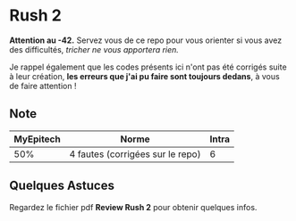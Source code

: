 # Rush 2

**Attention au -42.** Servez vous de ce repo pour vous orienter si vous avez des difficultés, *tricher ne vous apportera rien.*

Je rappel également que les codes présents ici n'ont pas été corrigés suite à leur création, **les erreurs que j'ai pu faire sont toujours dedans**, à vous de faire attention !

## Note

| MyEpitech | Norme | Intra
|--|--|--|
| 50% | 4 fautes (corrigées sur le repo) | 6


## Quelques Astuces

Regardez le fichier pdf **Review Rush 2** pour obtenir quelques infos.